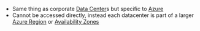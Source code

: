 - Same thing as corporate [Data Center](Data%20Center)s but specific to [Azure](Azure.md)
- Cannot be accessed directly, instead each datacenter is part of a larger [Azure Region](Azure%20Region.md) or [Availability Zones](Availability%20Zones.md)